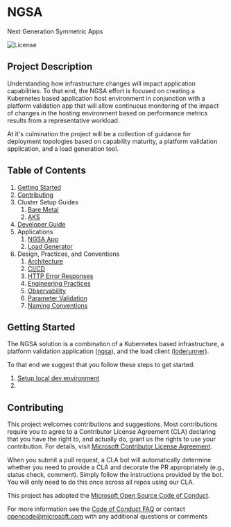 # NGSA

Next Generation Symmetric Apps

![License](https://img.shields.io/badge/license-MIT-green.svg)

## Project Description

Understanding how infrastructure changes will impact application capabilities.  To that end, the NGSA effort is focused on creating a Kubernetes based application host environment in conjunction with a platform validation app that will allow continuous monitoring of the impact of changes in the hosting environment based on performance metrics results from a representative workload.

At it's culmination the project will be a collection of guidance for deployment topologies based on capability maturity, a platform validation application, and a load generation tool.

## Table of Contents

1. [Getting Started](#getting-started)
2. [Contributing](#contributing)
3. Cluster Setup Guides
   1. [Bare Metal](./IaC/BareMetal/README.md)
   2. [AKS](./IaC/AKS/README.md)
4. [Developer Guide](./src/README.md)
5. Applications
   1. [NGSA App](./src/ngsa/README.md)
   2. [Load Generator](./src/loderunner/README.md)
6. Design, Practices, and Conventions
   1. [Architecture](./docs/ApplicationArch.md)
   2. [CI/CD](./docs/CICD.md)
   3. [HTTP Error Responses](./docs/HttpErrorResponses.md)
   4. [Engineering Practices](./docs/EngineeringPractices.md)
   5. [Observability](./docs/Observability.md)
   6. [Parameter Validation](./docs/ParameterValidation.md)
   7. [Naming Conventions](./docs/NamingConvention.md)

## Getting Started

The NGSA solution is a combination of a Kubernetes based infrastructure, a platform validation application ([ngsa](./src/ngsa/README.md)), and the load client ([loderunner](./src/loderunner/README.md)).

To that end we suggest that you follow these steps to get started:
1. [Setup local dev environment](./IaC/BareMetal/README.md)
2. 

## Contributing

This project welcomes contributions and suggestions. Most contributions require you to agree to a
Contributor License Agreement (CLA) declaring that you have the right to, and actually do, grant us
the rights to use your contribution. For details, visit [Microsoft Contributor License Agreement](https://cla.opensource.microsoft.com).

When you submit a pull request, a CLA bot will automatically determine whether you need to provide
a CLA and decorate the PR appropriately (e.g., status check, comment). Simply follow the instructions
provided by the bot. You will only need to do this once across all repos using our CLA.

This project has adopted the [Microsoft Open Source Code of Conduct](https://opensource.microsoft.com/codeofconduct/).

For more information see the [Code of Conduct FAQ](https://opensource.microsoft.com/codeofconduct/faq/) or
contact [opencode@microsoft.com](mailto:opencode@microsoft.com) with any additional questions or comments
